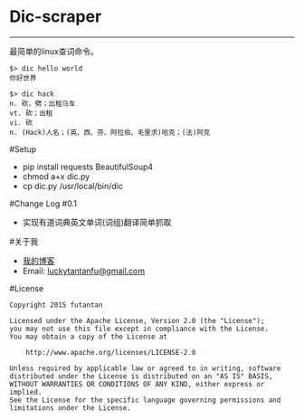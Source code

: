 # Dic-scraper
---

最简单的linux查词命令。

```
$> dic hello world
你好世界

```

```
$> dic hack
n. 砍，劈；出租马车
vt. 砍；出租
vi. 砍
n. (Hack)人名；(英、西、芬、阿拉伯、毛里求)哈克；(法)阿克
```

#Setup

- pip install requests BeautifulSoup4
- chmod a+x dic.py
- cp dic.py /usr/local/bin/dic


#Change Log
#0.1
- 实现有道词典英文单词(词组)翻译简单抓取


#关于我
- [我的博客](http://www.futantan.com)
- Email: [luckytantanfu@gmail.com](luckytantanfu@gmail.com)

#License
```
Copyright 2015 futantan

Licensed under the Apache License, Version 2.0 (the "License");
you may not use this file except in compliance with the License.
You may obtain a copy of the License at

    http://www.apache.org/licenses/LICENSE-2.0

Unless required by applicable law or agreed to in writing, software
distributed under the License is distributed on an "AS IS" BASIS,
WITHOUT WARRANTIES OR CONDITIONS OF ANY KIND, either express or implied.
See the License for the specific language governing permissions and
limitations under the License.
```